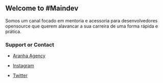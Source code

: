 ## Welcome to #Maindev 

Somos um canal focado em mentoria e acessoria para desenvolvedores opensource que querem alavancar a sua carreira de uma forma rápida e prática.


### Support or Contact

- [Aranha Agency](mailto:aranhaagency@protonmail.com)

- [Instagram](https://instagram.com/aranhaagency)

- [Twitter](https://twitter.com/aranhaagency)
